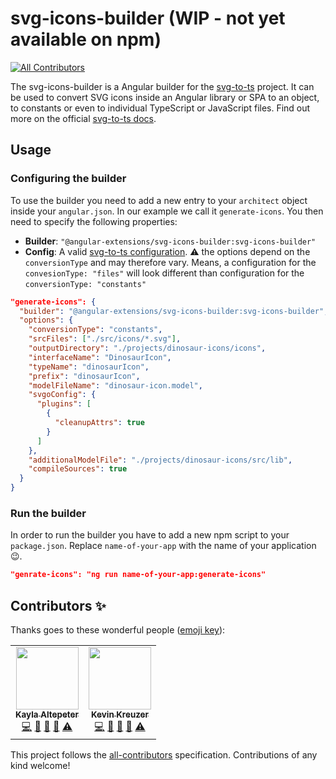 # svg-icons-builder (WIP - not yet available on npm)

<!-- ALL-CONTRIBUTORS-BADGE:START - Do not remove or modify this section -->

[![All Contributors](https://img.shields.io/badge/all_contributors-2-orange.svg?style=flat-square)](#contributors-)

<!-- ALL-CONTRIBUTORS-BADGE:END -->

The svg-icons-builder is a Angular builder for the [svg-to-ts](https://github.com/kreuzerk/svg-to-ts) project. It can be used to convert SVG icons inside an Angular library or SPA to an object, to constants or even to individual TypeScript or JavaScript files.
Find out more on the official [svg-to-ts docs](https://github.com/kreuzerk/svg-to-ts).

## Usage

### Configuring the builder

To use the builder you need to add a new entry to your `architect` object inside your `angular.json`. In our example we call it `generate-icons`. You then need to specify the following properties:

- **Builder**: `"@angular-extensions/svg-icons-builder:svg-icons-builder"`
- **Config**: A valid [svg-to-ts configuration](https://github.com/kreuzerk/svg-to-ts). ⚠️ the options depend on the `conversionType` and may therefore vary. Means, a configuration for the `convesionType: "files"` will look different than configuration for the `conversionType: "constants"`

```json
"generate-icons": {
  "builder": "@angular-extensions/svg-icons-builder:svg-icons-builder",
  "options": {
    "conversionType": "constants",
    "srcFiles": ["./src/icons/*.svg"],
    "outputDirectory": "./projects/dinosaur-icons/icons",
    "interfaceName": "DinosaurIcon",
    "typeName": "dinosaurIcon",
    "prefix": "dinosaurIcon",
    "modelFileName": "dinosaur-icon.model",
    "svgoConfig": {
      "plugins": [
        {
          "cleanupAttrs": true
        }
      ]
    },
    "additionalModelFile": "./projects/dinosaur-icons/src/lib",
    "compileSources": true
  }
}
```

### Run the builder

In order to run the builder you have to add a new npm script to your `package.json`. Replace `name-of-your-app` with the name of your application 😉.

```json
"genrate-icons": "ng run name-of-your-app:generate-icons"
```

## Contributors ✨

Thanks goes to these wonderful people ([emoji key](https://allcontributors.org/docs/en/emoji-key)):

<!-- ALL-CONTRIBUTORS-LIST:START - Do not remove or modify this section -->
<!-- prettier-ignore-start -->
<!-- markdownlint-disable -->
<table>
  <tr>
    <td align="center"><a href="http://www.kaylaaltepeter.com/"><img src="https://avatars1.githubusercontent.com/u/5103752?v=4?s=100" width="100px;" alt=""/><br /><sub><b>Kayla Altepeter</b></sub></a><br /><a href="https://github.com/@angular-extensions/@angular-extensions/svg-icons-builder/commits?author=kaltepeter" title="Code">💻</a> <a href="https://github.com/@angular-extensions/@angular-extensions/svg-icons-builder/issues?q=author%3Akaltepeter" title="Bug reports">🐛</a> <a href="https://github.com/@angular-extensions/@angular-extensions/svg-icons-builder/commits?author=kaltepeter" title="Documentation">📖</a> <a href="#ideas-kaltepeter" title="Ideas, Planning, & Feedback">🤔</a> <a href="https://github.com/@angular-extensions/@angular-extensions/svg-icons-builder/commits?author=kaltepeter" title="Tests">⚠️</a></td>
    <td align="center"><a href="https://medium.com/@kevinkreuzer"><img src="https://avatars0.githubusercontent.com/u/5468954?v=4?s=100" width="100px;" alt=""/><br /><sub><b>Kevin Kreuzer</b></sub></a><br /><a href="https://github.com/@angular-extensions/@angular-extensions/svg-icons-builder/commits?author=kreuzerk" title="Code">💻</a> <a href="https://github.com/@angular-extensions/@angular-extensions/svg-icons-builder/issues?q=author%3Akreuzerk" title="Bug reports">🐛</a> <a href="https://github.com/@angular-extensions/@angular-extensions/svg-icons-builder/commits?author=kreuzerk" title="Documentation">📖</a> <a href="#ideas-kreuzerk" title="Ideas, Planning, & Feedback">🤔</a> <a href="https://github.com/@angular-extensions/@angular-extensions/svg-icons-builder/commits?author=kreuzerk" title="Tests">⚠️</a></td>
  </tr>
</table>

<!-- markdownlint-restore -->
<!-- prettier-ignore-end -->

<!-- ALL-CONTRIBUTORS-LIST:END -->

This project follows the [all-contributors](https://github.com/all-contributors/all-contributors) specification. Contributions of any kind welcome!
